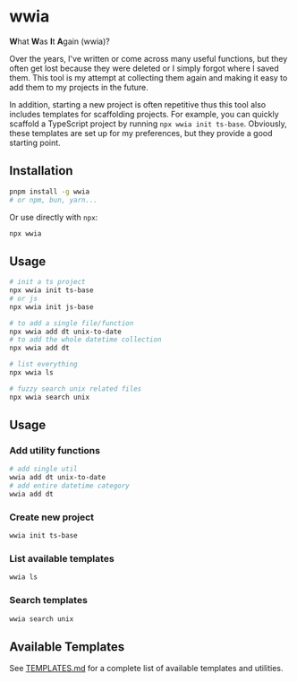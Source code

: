 # wwia

**W**hat **W**as **I**t **A**gain (wwia)?

Over the years, I've written or come across many useful functions, but they often get lost because they were deleted or I simply forgot where I saved them. This tool is my attempt at collecting them again and making it easy to add them to my projects in the future.

In addition, starting a new project is often repetitive thus this tool also includes templates for scaffolding projects. For example, you can quickly scaffold a TypeScript project by running `npx wwia init ts-base`. Obviously, these templates are set up for my preferences, but they provide a good starting point.

## Installation

```bash
pnpm install -g wwia
# or npm, bun, yarn...
```

Or use directly with `npx`:

```bash
npx wwia
```

## Usage

```bash
# init a ts project
npx wwia init ts-base
# or js
npx wwia init js-base

# to add a single file/function
npx wwia add dt unix-to-date
# to add the whole datetime collection
npx wwia add dt

# list everything
npx wwia ls

# fuzzy search unix related files
npx wwia search unix
```

## Usage

### Add utility functions

```bash
# add single util
wwia add dt unix-to-date
# add entire datetime category
wwia add dt
```

### Create new project

```bash
wwia init ts-base
```

### List available templates

```bash
wwia ls
```

### Search templates

```bash
wwia search unix
```

## Available Templates

See [TEMPLATES.md](./TEMPLATES.md) for a complete list of available templates and utilities.
